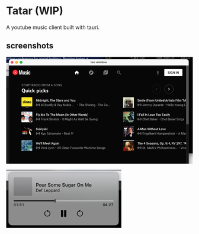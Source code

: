 # Tatar (WIP)

A youtube music client built with tauri.

## screenshots
![screenshot](./screenshots/1.png)

![screenshot](./screenshots/2.png)
